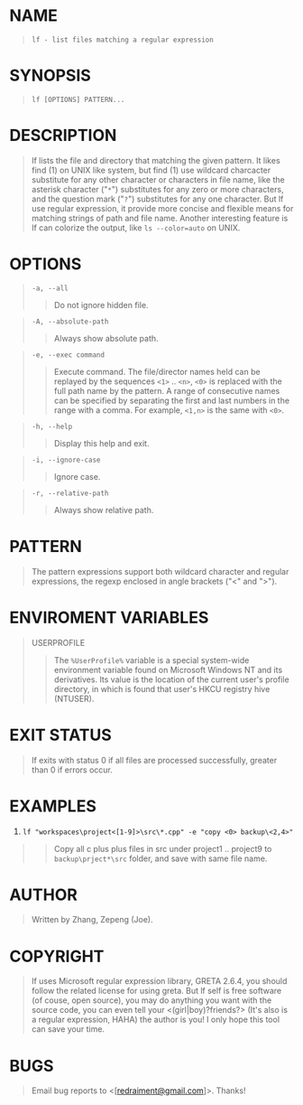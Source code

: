 # NAME #
> `lf - list files matching a regular expression`

# SYNOPSIS #
> `lf [OPTIONS] PATTERN...`

# DESCRIPTION #
> lf lists the file and directory that matching the given pattern. It likes find (1) on UNIX like system, but find (1) use wildcard charcacter substitute for any other character or  characters  in
> file name, like the asterisk character ("`*`") substitutes for any zero or more characters, and the question mark ("`?`") substitutes for any one character. But lf use regular expression, it provide
> more concise and flexible means for matching strings of path and file name. Another interesting feature is lf can colorize the output, like `ls --color=auto` on UNIX.

# OPTIONS #
> `-a, --all`
> > Do not ignore hidden file.

> `-A, --absolute-path`
> > Always show absolute path.

> `-e, --exec command`
> > Execute command. The file/director names held can be replayed by the sequences `<1>` .. `<n>`, `<0>` is replaced with the full path name by the pattern. A range of consecutive names can be specified by separating the first and last numbers in the range with a comma. For example, `<1,n>` is the same with `<0>`.

> `-h, --help`
> > Display this help and exit.

> `-i, --ignore-case`
> > Ignore case.

> `-r, --relative-path`
> > Always show relative path.

# PATTERN #

> The pattern expressions support both wildcard character and regular expressions, the regexp enclosed in angle brackets ("<" and ">").

# ENVIROMENT VARIABLES #
> USERPROFILE
> > The `%UserProfile%` variable is  a  special system-wide environment variable found on Microsoft Windows NT and its derivatives. Its value is the location of the  current user's profile directory, in which is found that user's HKCU registry hive (NTUSER).

# EXIT STATUS #

> lf exits with status 0 if all files are processed successfully, greater than 0 if errors occur.

# EXAMPLES #
  1. `lf "workspaces\project<[1-9]>\src\*.cpp" -e "copy <0> backup\<2,4>"`
> > Copy all c plus plus files in src under project1 .. project9 to `backup\prject*\src` folder, and save with same file name.

# AUTHOR #

> Written by Zhang, Zepeng (Joe).

# COPYRIGHT #
> lf uses Microsoft regular expression library, GRETA 2.6.4, you should follow the related license for using greta. But lf self is free software (of couse, open source), you may do anything you want with the source code, you can even tell your <(girl|boy)?friends?> (It's also is a regular expression, HAHA) the author is you! I only hope this tool can save your time.

# BUGS #
> Email bug reports to <[redraiment@gmail.com]>. Thanks!